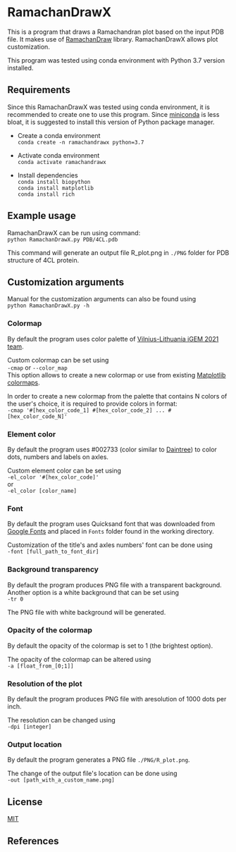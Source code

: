 # RamachanDrawX

This is a program that draws a Ramachandran plot based on the input PDB file. It makes use of 
[RamachanDraw](https://github.com/alxdrcirilo/RamachanDraw) library. RamachanDrawX 
allows plot customization.

This program was tested using conda environment with Python 3.7 version installed.

## Requirements

Since this RamachanDrawX was tested using conda environment, it is recommended to create 
one to use this program. 
Since [miniconda](https://docs.conda.io/en/latest/miniconda.html) is less bloat, it is suggested
to install this version of Python package manager.

* Create a conda environment  
`conda create -n ramachandrawx python=3.7`

* Activate conda environment  
`conda activate ramachandrawx`

* Install dependencies  
`conda install biopython`  
`conda install matplotlib`  
`conda install rich`  

## Example usage

RamachanDrawX can be run using command:  
`python RamachanDrawX.py PDB/4CL.pdb`

This command will generate an output file R_plot.png in `./PNG` folder for PDB structure 
of 4CL protein.

## Customization arguments

Manual for the customization arguments can also be found using  
`python RamachanDrawX.py -h`

### Colormap

By default the program uses color palette of [Vilnius-Lithuania iGEM 2021 team](https://2021.igem.org/Team:Vilnius-Lithuania).

Custom colormap can be set using  
`-cmap` or `--color_map`  
This option allows to create a new colormap or use from existing [Matplotlib colormaps](https://matplotlib.org/stable/tutorials/colors/colormaps.html).  

In order to create a new colormap from the palette that contains N colors of the user's choice, it is required to provide colors in format:  
`-cmap '#[hex_color_code_1] #[hex_color_code_2] ... #[hex_color_code_N]'`

### Element color

By default the program uses #002733 (color similar to [Daintree](https://chir.ag/projects/name-that-color/#002733)) to color dots, numbers and labels on axles.  

Custom element color can be set using  
`-el_color '#[hex_color_code]'`  
or  
`-el_color [color_name]`  

### Font

By default the program uses Quicksand font that was downloaded from [Google Fonts](https://fonts.google.com) and placed in `Fonts` folder found in the working directory.  

Customization of the title's and axles numbers' font can be done using  
`-font [full_path_to_font_dir]`

### Background transparency

By default the program produces PNG file with a transparent background. Another option 
is a white background that can be set using  
`-tr 0`  

The PNG file with white background will be generated.  

### Opacity of the colormap

By default the opacity of the colormap is set to 1 (the brightest option).  

The opacity of the colormap can be altered using  
`-a [float_from_[0;1]]`

### Resolution of the plot

By default the program produces PNG file with aresolution of 1000 dots per inch.  

The resolution can be changed using  
`-dpi [integer]`

### Output location

By default the program generates a PNG file `./PNG/R_plot.png`.  

The change of the output file's location can be done using  
`-out [path_with_a_custom_name.png]`  

## License
[MIT](https://choosealicense.com/licenses/mit/)

## References
